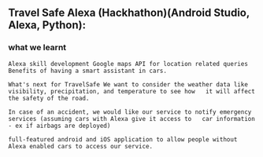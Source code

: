 ## Travel Safe Alexa (Hackhathon)(Android Studio, Alexa, Python): 
 ### what we learnt 
    
    Alexa skill development Google maps API for location related queries Benefits of having a smart assistant in cars.
 
    What's next for TravelSafe We want to consider the weather data like visibility, precipitation, and temperature to see how   it will affect the safety of the road.
 
    In case of an accident, we would like our service to notify emergency services (assuming cars with Alexa give it access to   car information - ex if airbags are deployed)

    full-featured android and iOS application to allow people without Alexa enabled cars to access our service.



